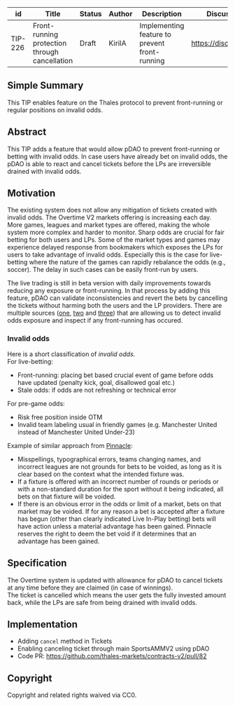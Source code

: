 
| id      | Title | Status | Author | Description | Discussions to | Created |
| ----------- | ----------- | ----------- | ----------- | ----------- | ----------- | ----------- |
| TIP-226 | Front-running protection through cancellation | Draft | KirilA |  Implementing feature to prevent front-running | https://discord.gg/thales | 2024-09-20

## Simple Summary

This TIP enables feature on the Thales protocol to prevent front-running or regular positions on invalid odds. 

## Abstract

This TIP adds a feature that would allow pDAO to prevent front-running or betting with invalid odds. In case users have already bet on invalid odds, the pDAO is able to react and cancel tickets before the LPs are irreversible drained with invalid odds.

## Motivation  

The existing system does not allow any mitigation of tickets created with invalid odds. The Overtime V2 markets offering is increasing each day. More games, leagues and market types are offered, making the whole system more complex and harder to monitor. Sharp odds are crucial for fair betting for both users and LPs. Some of the market types and games may experience delayed response from bookmakers which exposes the LPs for users to take advantage of invalid odds. Especially this is the case for live-betting where the nature of the games can rapidly rebalance the odds (e.g., soccer). The delay in such cases can be easily front-run by users. 

The live trading is still in beta version with daily improvements towards reducing any exposure or front-running. 
In that process by adding this feature, pDAO can validate inconsistencies and revert the bets by cancelling the tickets without harming both the users and the LP providers. There are multiple sources ([one](https://betsapi.com/), [two](https://www.flashscore.com/) and [three](https://www.sofascore.com/)) that are allowing us to detect invalid odds exposure and inspect if any front-running has occured.

### Invalid odds 
Here is a short classification of *invalid odds*.  
For live-betting:
- Front-running: placing bet based crucial event of game before odds have updated (penalty kick, goal, disallowed goal etc.)
- Stale odds: if odds are not refreshing or technical error

For pre-game odds:
- Risk free position inside OTM
- Invalid team labeling usual in friendly games (e.g. Manchester United instead of Manchester United Under-23)

Example of similar approach from [Pinnacle](https://www.pinnacle.com/en/help/betting-rules):
- Misspellings, typographical errors, teams changing names, and incorrect leagues are not grounds for bets to be voided, as long as it is clear based on the context what the intended fixture was.
- If a fixture is offered with an incorrect number of rounds or periods or with a non-standard duration for the sport without it being indicated, all bets on that fixture will be voided.
- If there is an obvious error in the odds or limit of a market, bets on that market may be voided. If for any reason a bet is accepted after a fixture has begun (other than clearly indicated Live In-Play betting) bets will have action unless a material advantage has been gained. Pinnacle reserves the right to deem the bet void if it determines that an advantage has been gained.


## Specification 

The Overtime system is updated with allowance for pDAO to cancel tickets at any time before they are claimed (in case of winnings).  
The ticket is cancelled which means the user gets the fully invested amount back, while the LPs are safe from being drained with invalid odds.

## Implementation

- Adding `cancel` method in Tickets
- Enabling canceling ticket through main SportsAMMV2 using pDAO
- Code PR: https://github.com/thales-markets/contracts-v2/pull/82

## Copyright
 
Copyright and related rights waived via CC0.
